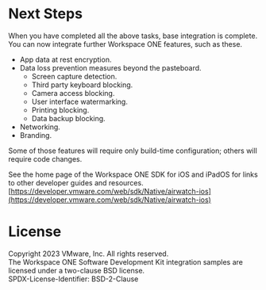 # Next Steps
When you have completed all the above tasks, base integration is complete. You
can now integrate further Workspace ONE features, such as these.

-   App data at rest encryption.
-   Data loss prevention measures beyond the pasteboard.
    -   Screen capture detection.
    -   Third party keyboard blocking.
    -   Camera access blocking.
    -   User interface watermarking.
    -   Printing blocking.
    -   Data backup blocking.
-   Networking.
-   Branding.

Some of those features will require only build-time configuration; others will
require code changes.

See the home page of the Workspace ONE SDK for iOS and iPadOS for links to other
developer guides and resources.  
[https://developer.vmware.com/web/sdk/Native/airwatch-ios](https://developer.vmware.com/web/sdk/Native/airwatch-ios)

# License
Copyright 2023 VMware, Inc. All rights reserved.  
The Workspace ONE Software Development Kit integration samples are licensed
under a two-clause BSD license.  
SPDX-License-Identifier: BSD-2-Clause